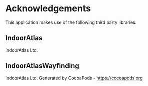 # Acknowledgements
This application makes use of the following third party libraries:

## IndoorAtlas

IndoorAtlas Ltd.

## IndoorAtlasWayfinding

IndoorAtlas Ltd.
Generated by CocoaPods - https://cocoapods.org
